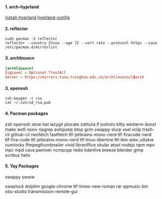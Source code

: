 <!-- Install archlinux: archinstall -->

#### 1. arch-hyprland

[install-hyprland](https://github.com/kshitijdhara/Arch-hyprland)
[hyprland-config](https://github.com/prasanthrangan/hyprdots)

#### 2. reflector

```shell
sudo pacman -S reflector
reflector --country China --age 72 --sort rate --protocol https --save /etc/pacman.d/mirrorlist
```

#### 3. archlinuxcn

```/etc/pacman.conf
[archlinuxcn]
SigLevel = Optional TrustAll
Server = https://mirrors.tuna.tsinghua.edu.cn/archlinuxcn/\$arch
```

#### 3. openssh

```shell
ssh-keygen -t rsa
cat ~/.ssh/id_rsa.pub
```

#### 4. Pacman packages

zsh
openssh
stow
bat
lazygit
plocate
zathura
lf
joshuto
kitty
wezterm
dunst
mako
wofi
nsxiv
ripgrep
autojump
btop
grim
swappy
slurp
xsel
xclip
trash-cli
github-cli
neofetch
fastfetch
ttf-jetbrains-mono-nerd
ttf-firacode-nerd
ttf-fira-code
ttf-jetbrains-mono-nerd
ttf-linux-libertine
ttf-ibm-plex
udiskie
numlockx
ffmpegthumbnailer
vivid
libreoffice
okular
atool
nodejs
npm
mpv
mpc
mpd
cava
pamixer
ncmpcpp
redis
kdenlive
breeze
blender
gimp
scribus
helix

#### 5. Yay Packages

swappy
swww

<!-- swaybg -->

swaylock
dolphin
google-chrome
ttf-times-new-roman
rar
qqmusic-bin
obs-studio
transmission-remote-gui
